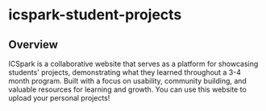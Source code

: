 # icspark-student-projects

## Overview
ICSpark is a collaborative website that serves as a platform for showcasing students' projects, demonstrating what they learned throughout a 3-4 month program. Built with a focus on usability, community building, and valuable resources for learning and growth. You can use this website to upload your personal projects!
